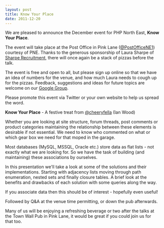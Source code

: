 ```yaml
---
layout: post
title: Know Your Place
date: 2011-12-20
---
```


We are pleased to announce the December event for PHP North East, **Know Your Place**.

The event will take place at the Post Office in Pink Lane ([@PostOfficeNE1][1]) courtesy of PNE.  Thanks to the generous sponsorship of Laura Sharpe of [Sharpe Recruitment][2], there will once again be a stack of pizzas before the talk.

The event is free and open to all, but please sign up online so that we have an idea of numbers for the venue, and how much Laura needs to cough up for the pizzas.  Feedback, suggestions and ideas for future topics are welcome on our [Google Group][3].

Please promote this event via Twitter or your own website to help us spread the word.

**Know Your Place** - A festive treat from [@cheeryfella][4] (Ian Wood)

Whether you are looking at site structure, forum threads, post comments or product categories maintaining the relationship between these elements is desirable if not essential.  We need to know who commented on what or which gear box we need for that moped in the garage.
 
Most databases (MySQL, MSSQL, Oracle etc.) store data as flat lists - not exactly what we are looking for. So we have the task of building (and maintaining) these associations by ourselves.
 
In this presentation we'll take a look at some of the solutions and their implementations. Starting with adjacency lists moving through path enumeration, nested sets and finally closure tables.  A brief look at the benefits and drawbacks of each solution with some queries along the way.
 
If you associate data then this should be of interest - hopefully even useful!

Followed by Q&A at the venue time permitting, or down the pub afterwards.

Many of us will be enjoying a refreshing beverage or two after the talks at the Town Wall Pub in Pink Lane, it would be great if you could join us for that too.

[1]: http://twitter.com/postofficene1
[2]: http://sharperecruitment.co.uk/
[3]: http://groups.google.com/group/php-north-east
[4]: http://twitter.com/cheeryfella
